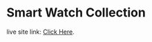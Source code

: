 # Smart Watch Collection

live site link: [Click Here](https://lambent-quokka-79e933.netlify.app/).

